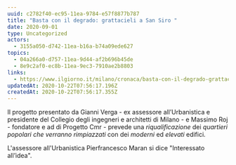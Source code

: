```yaml
---
uuid: c2782f40-ec95-11ea-9784-e57f8877b787
title: "Basta con il degrado: grattacieli a San Siro "
date: 2020-09-01
type: Uncategorized
actors:
  - 3155a050-d742-11ea-b16a-b74a09ede627
topics:
  - 04a266a0-d757-11ea-9d44-af2b696b45de
  - 8e9c2af0-ec8b-11ea-9ec3-7910ae2b8803
links:
  - https://www.ilgiorno.it/milano/cronaca/basta-con-il-degrado-grattacieli-a-san-siro-1.5464703
updatedAt: 2020-10-22T07:56:17.196Z
createdAt: 2020-10-22T07:56:17.355Z
---
```


Il progetto presentato da Gianni Verga - ex assessore all’Urbanistica e presidente del Collegio degli ingegneri e architetti di Milano - e Massimo Roj - fondatore e ad di Progetto Cmr - prevede una _riqualificazione_ dei _quartieri popolari che verranno rimpiazzati_ con dei _moderni_ ed _elevati_ edifici.

L'assessore all'Urbanistica Pierfrancesco Maran si dice "Interessato all’idea".
